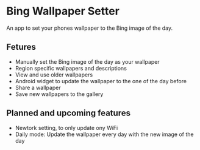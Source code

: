 # Bing Wallpaper Setter

An app to set your phones wallpaper to the Bing image of the day.

## Fetures
 - Manually set the Bing image of the day as your wallpaper
 - Region specific wallpapers and descriptions
 - View and use older wallpapers
 - Android widget to update the wallpaper to the one of the day before 
 - Share a wallpaper
 - Save new wallpapers to the gallery
 
## Planned and upcoming features
 - Newtork setting, to only update ony WiFi
 - Daily mode: Update the wallpaper every day with the new image of the day
